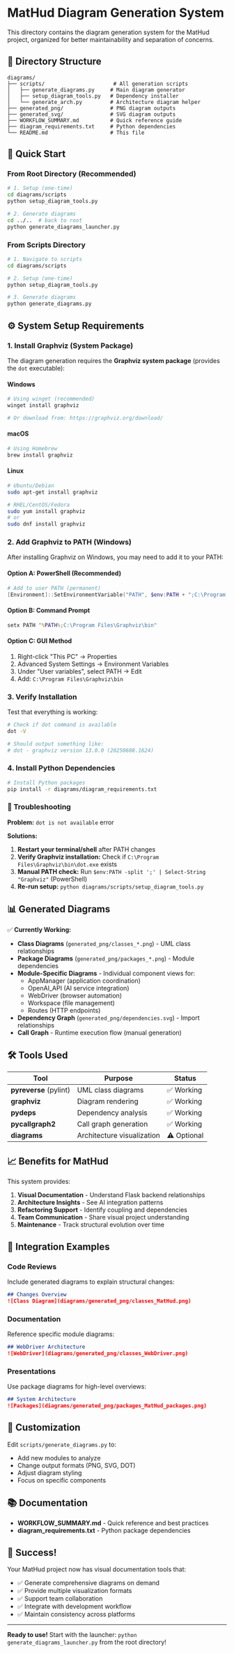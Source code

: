 # MatHud Diagram Generation System

This directory contains the diagram generation system for the MatHud project, organized for better maintainability and separation of concerns.

## 📁 Directory Structure

```
diagrams/
├── scripts/                      # All generation scripts
│   ├── generate_diagrams.py     # Main diagram generator
│   ├── setup_diagram_tools.py   # Dependency installer
│   └── generate_arch.py         # Architecture diagram helper
├── generated_png/               # PNG diagram outputs
├── generated_svg/               # SVG diagram outputs  
├── WORKFLOW_SUMMARY.md          # Quick reference guide
├── diagram_requirements.txt     # Python dependencies
└── README.md                    # This file
```

## 🚀 Quick Start

### From Root Directory (Recommended)
```bash
# 1. Setup (one-time)
cd diagrams/scripts
python setup_diagram_tools.py

# 2. Generate diagrams
cd ../..  # back to root
python generate_diagrams_launcher.py
```

### From Scripts Directory
```bash
# 1. Navigate to scripts
cd diagrams/scripts

# 2. Setup (one-time)
python setup_diagram_tools.py

# 3. Generate diagrams
python generate_diagrams.py
```

## ⚙️ System Setup Requirements

### 1. Install Graphviz (System Package)

The diagram generation requires the **Graphviz system package** (provides the `dot` executable):

#### Windows
```powershell
# Using winget (recommended)
winget install graphviz

# Or download from: https://graphviz.org/download/
```

#### macOS
```bash
# Using Homebrew
brew install graphviz
```

#### Linux
```bash
# Ubuntu/Debian
sudo apt-get install graphviz

# RHEL/CentOS/Fedora
sudo yum install graphviz
# or
sudo dnf install graphviz
```

### 2. Add Graphviz to PATH (Windows)

After installing Graphviz on Windows, you may need to add it to your PATH:

#### Option A: PowerShell (Recommended)
```powershell
# Add to user PATH (permanent)
[Environment]::SetEnvironmentVariable("PATH", $env:PATH + ";C:\Program Files\Graphviz\bin", [EnvironmentVariableTarget]::User)
```

#### Option B: Command Prompt
```cmd
setx PATH "%PATH%;C:\Program Files\Graphviz\bin"
```

#### Option C: GUI Method
1. Right-click "This PC" → Properties
2. Advanced System Settings → Environment Variables
3. Under "User variables", select PATH → Edit
4. Add: `C:\Program Files\Graphviz\bin`

### 3. Verify Installation

Test that everything is working:

```bash
# Check if dot command is available
dot -V

# Should output something like:
# dot - graphviz version 13.0.0 (20250608.1624)
```

### 4. Install Python Dependencies

```bash
# Install Python packages
pip install -r diagrams/diagram_requirements.txt
```

### 🚨 Troubleshooting

**Problem:** `dot is not available` error

**Solutions:**
1. **Restart your terminal/shell** after PATH changes
2. **Verify Graphviz installation:** Check if `C:\Program Files\Graphviz\bin\dot.exe` exists
3. **Manual PATH check:** Run `$env:PATH -split ';' | Select-String "Graphviz"` (PowerShell)
4. **Re-run setup:** `python diagrams/scripts/setup_diagram_tools.py`

## 📊 Generated Diagrams

✅ **Currently Working:**
- **Class Diagrams** (`generated_png/classes_*.png`) - UML class relationships
- **Package Diagrams** (`generated_png/packages_*.png`) - Module dependencies
- **Module-Specific Diagrams** - Individual component views for:
  - AppManager (application coordination)
  - OpenAI_API (AI service integration)
  - WebDriver (browser automation)
  - Workspace (file management)
  - Routes (HTTP endpoints)
- **Dependency Graph** (`generated_png/dependencies.svg`) - Import relationships
- **Call Graph** - Runtime execution flow (manual generation)

## 🛠️ Tools Used

| Tool | Purpose | Status |
|------|---------|--------|
| **pyreverse** (pylint) | UML class diagrams | ✅ Working |
| **graphviz** | Diagram rendering | ✅ Working |
| **pydeps** | Dependency analysis | ✅ Working |
| **pycallgraph2** | Call graph generation | ✅ Working |
| **diagrams** | Architecture visualization | ⚠️ Optional |

## 📈 Benefits for MatHud

This system provides:

1. **Visual Documentation** - Understand Flask backend relationships
2. **Architecture Insights** - See AI integration patterns
3. **Refactoring Support** - Identify coupling and dependencies
4. **Team Communication** - Share visual project understanding
5. **Maintenance** - Track structural evolution over time

## 🎯 Integration Examples

### Code Reviews
Include generated diagrams to explain structural changes:
```markdown
## Changes Overview
![Class Diagram](diagrams/generated_png/classes_MatHud.png)
```

### Documentation
Reference specific module diagrams:
```markdown
## WebDriver Architecture
![WebDriver](diagrams/generated_png/classes_WebDriver.png)
```

### Presentations
Use package diagrams for high-level overviews:
```markdown
## System Architecture
![Packages](diagrams/generated_png/packages_MatHud_packages.png)
```

## 🔧 Customization

Edit `scripts/generate_diagrams.py` to:
- Add new modules to analyze
- Change output formats (PNG, SVG, DOT)
- Adjust diagram styling
- Focus on specific components

## 📚 Documentation

- **WORKFLOW_SUMMARY.md** - Quick reference and best practices
- **diagram_requirements.txt** - Python package dependencies

## 🎉 Success!

Your MatHud project now has visual documentation tools that:
- ✅ Generate comprehensive diagrams on demand
- ✅ Provide multiple visualization formats
- ✅ Support team collaboration
- ✅ Integrate with development workflow
- ✅ Maintain consistency across platforms

---

**Ready to use!** Start with the launcher: `python generate_diagrams_launcher.py` from the root directory!
